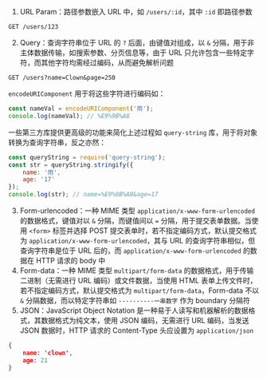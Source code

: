 1. URL Param：路径参数嵌入 URL 中，如 `/users/:id`，其中 `:id` 即路径参数

```HTTP
GET /users/123
```

2. Query：查询字符串位于 URL 的 `?` 后面，由键值对组成，以 `&` 分隔，用于非主体数据传输，如搜索参数、分页信息等，由于 URL 只允许包含一些特定字符，而其他字符均需经过编码，从而避免解析问题

```HTTP
GET /users?name=Clown&page=250
```

`encodeURIComponent` 用于将这些字符进行编码如：

```JavaScript
const nameVal = encodeURIComponent('雨');
console.log(nameVal); // %E9%9B%A8
```

一些第三方库提供更高级的功能来简化上述过程如 `query-string` 库，用于将对象转换为查询字符串，反之亦然：

```JavaScript
const queryString = require('query-string');
const str = queryString.stringify({
	name: '雨',
	age: '17'
});
console.log(str); // name=%E9%9B%A8&age=17
```

3. Form-urlencoded：一种 MIME 类型 `application/x-www-form-urlencoded` 的数据格式，键值对以 `&` 分隔，而键值间以 `=` 分隔，用于提交表单数据。当使用 `<form>` 标签并选择 POST 提交表单时，若不指定编码方式，默认提交格式为 `application/x-www-form-urlencoded`，其与 URL 的查询字符串相似，但查询字符串是位于 URL 后的，而 `application/x-www-form-urlencoded` 的数据在 HTTP 请求的 body 中
4. Form-data：一种 MIME 类型 `multipart/form-data` 的数据格式，用于传输二进制（无需进行 URL 编码）或文件数据，当使用 HTML 表单上传文件时，若不指定编码方式，默认提交格式为 `multipart/form-data`，Form-data 不以 `&` 分隔数据，而以特定字符串如 `----------一串数字` 作为 boundary 分隔符
5. JSON：JavaScript Object Notation 是一种易于人读写和机器解析的数据格式，其数据格式为纯文本，使用 JSON 编码，无需进行 URL 编码，当发送 JSON 数据时，HTTP 请求的 Content-Type 头应设置为 `application/json`

```JSON
{
	name: 'clown',
	age: 21
}
```
